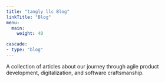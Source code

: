 ```yaml
---
title: "tangly llc Blog"
linkTitle: "Blog"
menu:
  main:
    weight: 40

cascade:
- type: "blog"
---
```


A collection of articles about our journey through agile product development, digitalization, and software craftsmanship.

